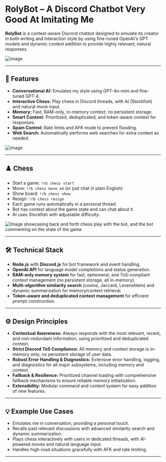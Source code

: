 # RolyBot – A Discord Chatbot Very Good At Imitating Me

**RolyBot** is a context-aware Discord chatbot designed to emulate its creator in both writing and interaction style by using fine-tuned OpenAI's GPT models and dynamic context addition to provide highly relevant, natural responses.

![image](https://github.com/user-attachments/assets/a2502d53-2cda-4353-95e2-226f79272d05)

---

## 🚀 Features

- **Conversational AI:** Emulates my style using GPT-4o-mini and fine-tuned GPT-4.
- **Interactive Chess:** Play chess in Discord threads, with AI (Stockfish) and natural move input.
- **Memory:** Fast, RAM-only, in-memory context; no persistent storage.
- **Smart Context:** Prioritized, deduplicated, and token-aware context for responses.
- **Spam Control:** Rate limits and AFK mode to prevent flooding.
- **Web Search:** Automatically performs web searches for extra context as needed.

![image](https://github.com/user-attachments/assets/a4635496-877c-4e01-8da5-14c748715788)

---

## ♟️ Chess

- Start a game: `!rb chess start`
- Move: `!rb chess move e4` (or just chat in plain English)
- Show board: `!rb chess show`
- Resign: `!rb chess resign`
- Each game runs automatically in a personal thread.
- Bot has context about the game state and can chat about it.
- AI uses Stockfish with adjustable difficulty.

![Image showcasing back and forth chess play with the bot, and the bot commenting on the state of the game](https://github.com/user-attachments/assets/869f58ca-cf5d-4345-8723-c1884d90326f)

---

## 🛠️ Technical Stack

- **Node.js** with **Discord.js** for bot framework and event handling.
- **OpenAI API** for language model completions and status generation.
- **RAM-only memory system** for fast, ephemeral, and ToS-compliant context management (no persistent storage, all in-memory).
- **Multi-algorithm similarity search** (cosine, Jaccard, Levenshtein) and dynamic summarization for memory/context retrieval.
- **Token-aware and deduplicated context management** for efficient prompt construction.

---

## ⚙️ Design Principles

- **Contextual Awareness:** Always responds with the most relevant, recent, and non-redundant information, using prioritized and deduplicated context.
- **Strict Discord ToS Compliance:** All memory and context storage is in-memory only; no persistent storage of user data.
- **Robust Error Handling & Diagnostics:** Extensive error handling, logging, and diagnostics for all major subsystems, including memory and context.
- **Fallback & Resilience:** Prioritized channel loading with comprehensive fallback mechanisms to ensure reliable memory initialization.
- **Extensibility:** Modular command and context system for easy addition of new features.

---

## 💡 Example Use Cases

- Emulates me in conversation, providing a personal touch.
- Recalls past relevant discussions with advanced similarity search and dynamic summarization.
- Plays chess interactively with users in dedicated threads, with AI-powered moves and natural language input.
- Handles high-load situations gracefully with AFK and rate limiting.

---
